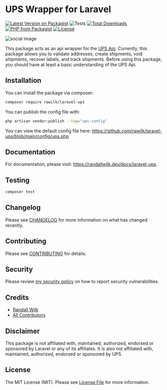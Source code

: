 # UPS Wrapper for Laravel

[![Latest Version on Packagist](https://img.shields.io/packagist/v/rawilk/laravel-ups.svg?style=flat-square)](https://packagist.org/packages/rawilk/laravel-ups)
![Tests](https://github.com/rawilk/laravel-ups/workflows/Tests/badge.svg?style=flat-square)
[![Total Downloads](https://img.shields.io/packagist/dt/rawilk/laravel-ups.svg?style=flat-square)](https://packagist.org/packages/rawilk/laravel-ups)
[![PHP from Packagist](https://img.shields.io/packagist/php-v/rawilk/laravel-ups?style=flat-square)](https://packagist.org/packages/rawilk/laravel-ups)
[![License](https://img.shields.io/github/license/rawilk/laravel-ups?style=flat-square)](https://github.com/rawilk/laravel-ups/blob/main/LICENSE.md)

![social image](https://banners.beyondco.de/UPS%20API%20Wrapper.png?theme=light&packageManager=composer+require&packageName=rawilk%2Flaravel-ups&pattern=architect&style=style_1&description=UPS+api+wrapper+for+Laravel.&md=1&showWatermark=0&fontSize=100px&images=truck)

This package acts as an api wrapper for the [UPS Api](https://www.ups.com/upsdeveloperkit?loc=en_US). Currently, this package allows you to validate addresses,
create shipments, void shipments, recover labels, and track shipments. Before using this package, you should have at least a basic understanding
of the UPS Api.

## Installation

You can install the package via composer:

```bash
composer require rawilk/laravel-ups
```

You can publish the config file with:

```bash
php artisan vendor:publish --tag="ups-config"
```

You can view the default config file here: https://github.com/rawilk/laravel-ups/blob/main/config/ups.php

## Documentation

For documentation, please visit: https://randallwilk.dev/docs/laravel-ups.

## Testing

```bash
composer test
```

## Changelog

Please see [CHANGELOG](CHANGELOG.md) for more information on what has changed recently.

## Contributing

Please see [CONTRIBUTING](.github/CONTRIBUTING.md) for details.

## Security

Please review [my security policy](.github/SECURITY.md) on how to report security vulnerabilities.

## Credits

-   [Randall Wilk](https://github.com/rawilk)
-   [All Contributors](../../contributors)

## Disclaimer

This package is not affiliated with, maintained, authorized, endorsed or sponsored by Laravel or any of its affiliates. It is also not affiliated with, maintained, authorized, endorsed or sponsored by UPS.

## License

The MIT License (MIT). Please see [License File](LICENSE.md) for more information.
